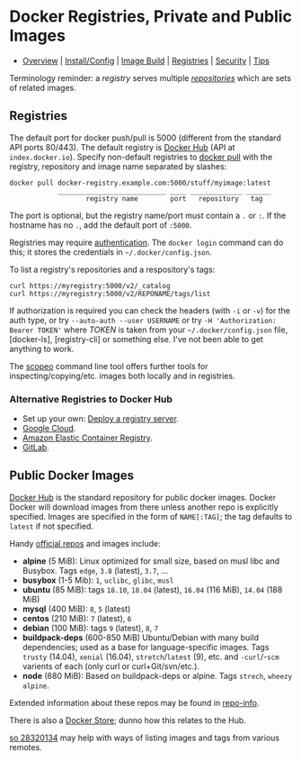 Docker Registries, Private and Public Images
============================================

* [Overview](README.md) | [Install/Config](config.md) | [Image Build](image.md)
  | [Registries](registries.md) | [Security](security.md) | [Tips](tips.md)


Terminology reminder: a _registry_ serves multiple
_[repositories][repository]_ which are sets of related images.


Registries
----------

The default port for docker push/pull is 5000 (different from the
standard API ports 80/443). The default registry is [Docker Hub][]
(API at `index.docker.io`). Specify non-default registries to [docker
pull] with the registry, repository and image name separated by
slashes:

    docker pull docker-registry.example.com:5000/stuff/myimage:latest
                ___________________________ ____ _____________ ______
                       registry name        port   repository   tag

The port is optional, but the registry name/port must contain a `.` or
`:`. If the hostname has no `.`, add the default port of `:5000`.

Registries may require [authentication]. The `docker login` command
can do this; it stores the credentials in `~/.docker/config.json`.

To list a registry's repositories and a respository's tags:

    curl https://myregistry:5000/v2/_catalog
    curl https://myregistry:5000/v2/REPONAME/tags/list

If authorization is required you can check the headers (with `-i` or
`-v`) for the auth type, or try `--auto-auth --user USERNAME` or try
`-H 'Authorization: Bearer TOKEN'` where _TOKEN_ is taken from your
`~/.docker/config.json` file, [docker-ls], [registry-cli] or something
else. I've not been able to get anything to work.

The [scopeo] command line tool offers further tools for
inspecting/copying/etc. images both locally and in registries.

### Alternative Registries to Docker Hub

- Set up your own: [Deploy a registry server][registry-deploy].
- [Google Cloud][gcp-registry].
- [Amazon Elastic Container Registry][aws-ecr].
- [GitLab].


Public Docker Images
--------------------

[Docker Hub] is the standard repository for public docker images.
Docker Docker will download images from there unless another repo is
explicitly specified. Images are specified in the form of
`NAME[:TAG]`; the tag defaults to `latest` if not specified.

Handy [official repos] and images include:

* __alpine__ (5 MiB): Linux optimized for small size, based on musl libc
  and Busybox. Tags  `edge`, `3.8` (latest), `3.7`, ...
* __busybox__ (1-5 Mib): `1`, `uclibc`, `glibc`, `musl`
* __ubuntu__ (85 MiB): tags `18.10`, `18.04` (latest),
  `16.04` (116 MiB), `14.04` (188 MiB)
* __mysql__ (400 MiB): `8`, `5` (latest)
* __centos__ (210 MiB): `7` (latest), `6`
* __debian__ (100 MiB): tags `9` (latest), `8`, `7`
* __buildpack-deps__ (600-850 MiB) Ubuntu/Debian with many build
  dependencies; used as a base for language-specific images.
  Tags `trusty` (14.04), `xenial` (16.04), `stretch`/`latest` (9), etc.
  and `-curl`/-`scm` varients of each (only curl or curl+Git/svn/etc.).
* __node__ (680 MiB): Based on buildpack-deps or alpine.
  Tags `strech`, `wheezy` `alpine`.

Extended information about these repos may be found in [repo-info].

There is also a [Docker Store]; dunno how this relates to the Hub.

[so 28320134] may help with ways of listing images and tags from
various remotes.


<!-------------------------------------------------------------------->
[Docker Hub]: https://hub.docker.com/explore/
[Docker Store]: https://store.docker.com/
[authentication]: https://docs.docker.com/registry/spec/auth/jwt/
[aws-ecr]: https://aws.amazon.com/ecr/
[docker pull]: https://docs.docker.com/engine/reference/commandline/pull/
[gcp-registry]: https://cloud.google.com/container-registry/docs/pushing-and-pulling?hl=en_US
[gitlab]: https://about.gitlab.com/2016/05/23/gitlab-container-registry/
[official repos]: https://docs.docker.com/docker-hub/official_repos/
[registry-deploy]: https://docs.docker.com/registry/deploying/
[repo-info]: https://github.com/docker-library/repo-info/tree/master/repos
[repository]: https://docs.docker.com/docker-hub/repos/
[scopeo]: https://github.com/projectatomic/skopeo
[so 28320134]: https://stackoverflow.com/q/28320134/107294
